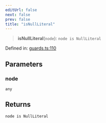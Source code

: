 ```yaml
---
editUrl: false
next: false
prev: false
title: "isNullLiteral"
---
```


> **isNullLiteral**(`node`): `node is NullLiteral`

Defined in: [guards.ts:110](https://github.com/rcs-agents/rcs-lang/blob/2c0291a4209143052b64b2c6ec7573ef29bacea2/packages/ast/src/guards.ts#L110)

## Parameters

### node

`any`

## Returns

`node is NullLiteral`
